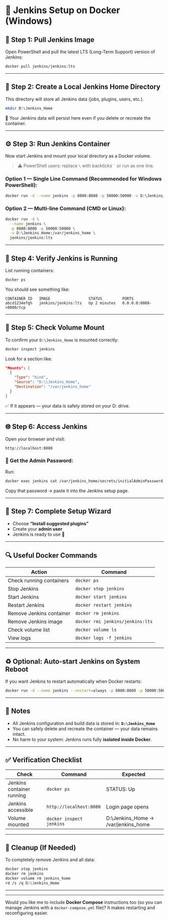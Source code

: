 
# 🧰 Jenkins Setup on Docker (Windows)

## 🚀 Step 1: Pull Jenkins Image

Open PowerShell and pull the latest LTS (Long-Term Support) version of Jenkins:

```bash
docker pull jenkins/jenkins:lts
````

---

## 📂 Step 2: Create a Local Jenkins Home Directory

This directory will store all Jenkins data (jobs, plugins, users, etc.).

```bash
mkdir D:\Jenkins_Home
```

📁 Your Jenkins data will persist here even if you delete or recreate the container.

---

## ⚙️ Step 3: Run Jenkins Container

Now start Jenkins and mount your local directory as a Docker volume.

> ⚠️ PowerShell users: replace `\` with backticks `` ` `` or run as one line.

### Option 1 — Single Line Command (Recommended for Windows PowerShell):

```bash
docker run -d --name jenkins -p 8080:8080 -p 50000:50000 -v D:\Jenkins_Home:/var/jenkins_home jenkins/jenkins:lts
```

### Option 2 — Multi-line Command (CMD or Linux):

```bash
docker run -d \
  --name jenkins \
  -p 8080:8080 -p 50000:50000 \
  -v D:\Jenkins_Home:/var/jenkins_home \
  jenkins/jenkins:lts
```

---

## 🧾 Step 4: Verify Jenkins is Running

List running containers:

```bash
docker ps
```

You should see something like:

```
CONTAINER ID   IMAGE                 STATUS         PORTS
abcd1234efgh   jenkins/jenkins:lts   Up 2 minutes   0.0.0.0:8080->8080/tcp
```

---

## 💾 Step 5: Check Volume Mount

To confirm your `D:\Jenkins_Home` is mounted correctly:

```bash
docker inspect jenkins
```

Look for a section like:

```json
"Mounts": [
  {
    "Type": "bind",
    "Source": "D:\\Jenkins_Home",
    "Destination": "/var/jenkins_home"
  }
]
```

✅ If it appears — your data is safely stored on your D: drive.

---

## 🌐 Step 6: Access Jenkins

Open your browser and visit:

```
http://localhost:8080
```

### 🔑 Get the Admin Password:

Run:

```bash
docker exec jenkins cat /var/jenkins_home/secrets/initialAdminPassword
```

Copy that password → paste it into the Jenkins setup page.

---

## 🧩 Step 7: Complete Setup Wizard

* Choose **“Install suggested plugins”**
* Create your **admin user**
* Jenkins is ready to use 🎉

---

## 🔍 Useful Docker Commands

| Action                   | Command                          |
| ------------------------ | -------------------------------- |
| Check running containers | `docker ps`                      |
| Stop Jenkins             | `docker stop jenkins`            |
| Start Jenkins            | `docker start jenkins`           |
| Restart Jenkins          | `docker restart jenkins`         |
| Remove Jenkins container | `docker rm jenkins`              |
| Remove Jenkins image     | `docker rmi jenkins/jenkins:lts` |
| Check volume list        | `docker volume ls`               |
| View logs                | `docker logs -f jenkins`         |

---

## ♻️ Optional: Auto-start Jenkins on System Reboot

If you want Jenkins to restart automatically when Docker restarts:

```bash
docker run -d --name jenkins --restart=always -p 8080:8080 -p 50000:50000 -v D:\Jenkins_Home:/var/jenkins_home jenkins/jenkins:lts
```

---

## 🧠 Notes

* All Jenkins configuration and build data is stored in:
  **`D:\Jenkins_Home`**
* You can safely delete and recreate the container — your data remains intact.
* No harm to your system: Jenkins runs fully **isolated inside Docker**.

---

## ✅ Verification Checklist

| Check                     | Command                  | Expected                            |
| ------------------------- | ------------------------ | ----------------------------------- |
| Jenkins container running | `docker ps`              | STATUS: Up                          |
| Jenkins accessible        | `http://localhost:8080`  | Login page opens                    |
| Volume mounted            | `docker inspect jenkins` | D:\Jenkins_Home → /var/jenkins_home |

---

## 🧹 Cleanup (If Needed)

To completely remove Jenkins and all data:

```bash
docker stop jenkins
docker rm jenkins
docker volume rm jenkins_home
rd /s /q D:\Jenkins_Home
```

---
---

Would you like me to include **Docker Compose** instructions too (so you can manage Jenkins with a `docker-compose.yml` file)? It makes restarting and reconfiguring easier.
```
